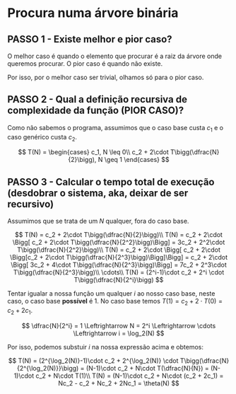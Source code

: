 # Procura numa árvore binária

## PASSO 1 - Existe melhor e pior caso?

O melhor caso é quando o elemento que procurar é a raiz da árvore onde queremos procurar. O pior caso é quando não existe.

Por isso, por o melhor caso ser trivial, olhamos só para o pior caso.

## PASSO 2 - Qual a definição recursiva de complexidade da função (PIOR CASO)?
Como não sabemos o programa, assumimos que o caso base custa $c_1$ e o caso genérico custa $c_2$.

$$
T(N) = 
\begin{cases}
c_1, N \leq 0\\
c_2 + 2\cdot T\bigg(\dfrac{N}{2}\bigg), N \geq 1
\end{cases}
$$

## PASSO 3 - Calcular o tempo total de execução (desdobrar o sistema, aka, deixar de ser recursivo)

Assumimos que se trata de um $N$ qualquer, fora do caso base.

$$
T(N) = c_2 + 2\cdot T\bigg(\dfrac{N}{2}\bigg)\\
T(N) = c_2 + 2\cdot \Bigg[ c_2 + 2\cdot T\bigg(\dfrac{N}{2^2}\bigg)\Bigg] = 3c_2 + 2^2\cdot T\bigg(\dfrac{N}{2^2}\bigg)\\
T(N) = c_2 + 2\cdot \Bigg[ c_2 + 2\cdot \Bigg[c_2 + 2\cdot T\bigg(\dfrac{N}{2^3}\bigg)\Bigg]\Bigg] = c_2 + 2\cdot \Bigg[ 3c_2 + 4\cdot T\bigg(\dfrac{N}{2^3}\bigg)\Bigg] = 7c_2 + 2^3\cdot T\bigg(\dfrac{N}{2^3}\bigg)\\
\cdots\\
T(N) = (2^i-1)\cdot c_2 + 2^i \cdot T\bigg(\dfrac{N}{2^i}\bigg)
$$

Tentar igualar a nossa função um qualquer $i$ ao nosso caso base, neste caso, o caso base **possível** é 1. No caso base temos $T(1) = c_2 + 2\cdot T(0) = c_2 + 2c_1$.

$$
\dfrac{N}{2^i} = 1 \Leftrightarrow N = 2^i \Leftrightarrow \cdots \Leftrightarrow i = \log_2(N)
$$

Por isso, podemos substuir $i$ na nossa expressão acima e obtemos:

$$
T(N) = (2^{\log_2(N)}-1)\cdot c_2 + 2^{\log_2(N)} \cdot T\bigg(\dfrac{N}{2^{\log_2(N)}}\bigg) = (N-1)\cdot c_2 + N\cdot T(\dfrac{N}{N}) = (N-1)\cdot c_2 + N\cdot T(1)\\
T(N) = (N-1)\cdot c_2 + N\cdot (c_2 + 2c_1) = Nc_2 - c_2 + Nc_2 + 2Nc_1 = \theta(N)
$$